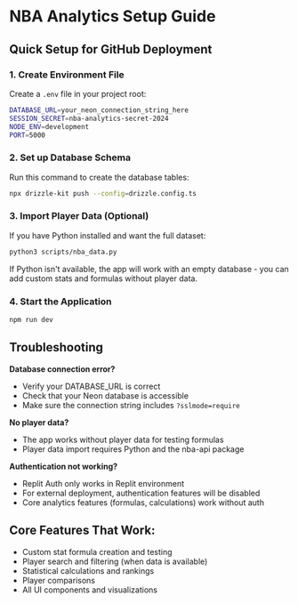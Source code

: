 # NBA Analytics Setup Guide

## Quick Setup for GitHub Deployment

### 1. Create Environment File
Create a `.env` file in your project root:

```bash
DATABASE_URL=your_neon_connection_string_here
SESSION_SECRET=nba-analytics-secret-2024
NODE_ENV=development
PORT=5000
```

### 2. Set up Database Schema
Run this command to create the database tables:

```bash
npx drizzle-kit push --config=drizzle.config.ts
```

### 3. Import Player Data (Optional)
If you have Python installed and want the full dataset:

```bash
python3 scripts/nba_data.py
```

If Python isn't available, the app will work with an empty database - you can add custom stats and formulas without player data.

### 4. Start the Application
```bash
npm run dev
```

## Troubleshooting

**Database connection error?**
- Verify your DATABASE_URL is correct
- Check that your Neon database is accessible
- Make sure the connection string includes `?sslmode=require`

**No player data?**
- The app works without player data for testing formulas
- Player data import requires Python and the nba-api package

**Authentication not working?**
- Replit Auth only works in Replit environment
- For external deployment, authentication features will be disabled
- Core analytics features (formulas, calculations) work without auth

## Core Features That Work:
- Custom stat formula creation and testing
- Player search and filtering (when data is available)
- Statistical calculations and rankings
- Player comparisons
- All UI components and visualizations